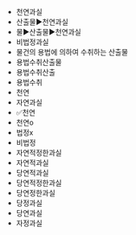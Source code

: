 - 천연과실
- 산출물▶️천연과실
- 물▶️산출물▶️천연과실
- 비법정과실
- 물건의 용법에 의하여 수취하는 산출물
- 용법수취산출물
- 용법수취산출
- 용법수취
- 천연
- 자연과실
- ✅천연
- 천연o
- 법정x
- 비법정
- 자연적정한과실
- 자연적과실
- 당연적과실
- 당연적정한과실
- 당연정한과실
- 당정과실
- 당연과실
- 자정과실